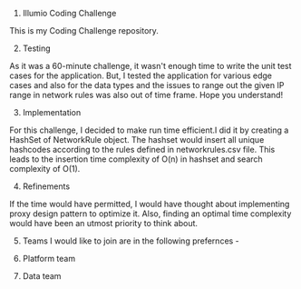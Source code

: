 1. Illumio Coding Challenge

This is my Coding Challenge repository.

2. Testing

As it was a 60-minute challenge, it wasn't enough time to write the unit test cases for the application. But, I tested the application
for various edge cases and also for the data types and the issues to range out the given IP range in network rules was also out of time frame. Hope you understand!

3. Implementation

For this challenge, I decided to make run time efficient.I did it by creating a HashSet of NetworkRule object. The hashset would insert
all unique hashcodes according to the rules defined in networkrules.csv file. This leads to the insertion time complexity of O(n) in
hashset and search complexity of O(1).

4. Refinements

If the time would have permitted, I would have thought about implementing proxy design pattern to optimize it. Also, finding an optimal
time complexity would have been an utmost priority to think about.

5. Teams I would like to join are in the following prefernces - 

1. Platform team
2. Data team
